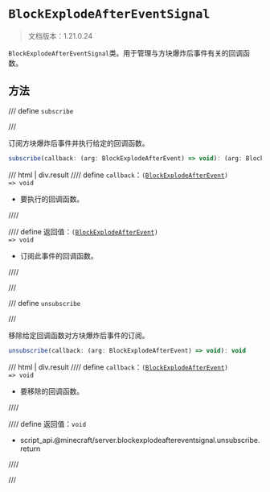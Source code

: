 # `BlockExplodeAfterEventSignal`

> 文档版本：1.21.0.24

`BlockExplodeAfterEventSignal`类。用于管理与方块爆炸后事件有关的回调函数。

## 方法

/// define
`subscribe`


///

订阅方块爆炸后事件并执行给定的回调函数。

```js
subscribe(callback: (arg: BlockExplodeAfterEvent) => void): (arg: BlockExplodeAfterEvent) => void
```

/// html | div.result
//// define
`callback`：<code>(<a href="../blockexplodeafterevent/">BlockExplodeAfterEvent</a>) =&gt; void</code>

- 要执行的回调函数。


////

//// define
返回值：<code>(<a href="../blockexplodeafterevent/">BlockExplodeAfterEvent</a>) =&gt; void</code>

- 订阅此事件的回调函数。


////

///


/// define
`unsubscribe`


///

移除给定回调函数对方块爆炸后事件的订阅。

```js
unsubscribe(callback: (arg: BlockExplodeAfterEvent) => void): void
```

/// html | div.result
//// define
`callback`：<code>(<a href="../blockexplodeafterevent/">BlockExplodeAfterEvent</a>) =&gt; void</code>

- 要移除的回调函数。


////

//// define
返回值：`void`

- script_api.@minecraft/server.blockexplodeaftereventsignal.unsubscribe.return


////

///

